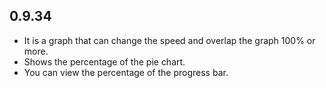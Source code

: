 ## 0.9.34

* It is a graph that can change the speed and overlap the graph 100% or more.
* Shows the percentage of the pie chart.
* You can view the percentage of the progress bar.
